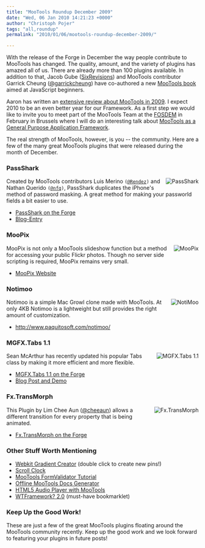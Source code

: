 ```yaml
---
title: "MooTools Roundup December 2009"
date: "Wed, 06 Jan 2010 14:21:23 +0000"
author: "Christoph Pojer"
tags: "all,roundup"
permalink: "2010/01/06/mootools-roundup-december-2009/"

---
```

<p>With the release of the Forge in December the way people contribute to MooTools has changed. The quality, amount, and the variety of plugins has amazed all of us. There are already more than 100 plugins available. 
In addition to that, Jacob Gube (<a href="http://sixrevisions.com/">SixRevisions</a>) and MooTools contributor Garrick Cheung (<a href="http://twitter.com/garrickcheung">@garrickcheung</a>) have co-authored a new <a href="http://www.amazon.com/MooTools-Beginners-Guide-Jacob-Gube/dp/1847194583/">MooTools book</a> aimed at JavaScript beginners.</p>

<p>Aaron has written an <a href="http://www.clientcide.com/deep-thoughts/mootools-in-2009-in-retrospect-thoughts-on-2010-and-beyond/">extensive review about MooTools in 2009</a>. I expect 2010 to be an even better year for our Framework. As a first step we would like to invite you to meet part of the MooTools Team at the <a href="http://fosdem.org">FOSDEM</a> in February in Brussels where I will do an interesting talk about <a href="http://fosdem.org/2010/schedule/events/mootools">MooTools as a General Purpose Application Framework</a>.</p>

<p>
The real strength of MooTools, however, is you -- the community.  Here are a few of the many great MooTools plugins that were released during the month of December.
</p>

<h3 style="clear: both;">PassShark</h3>
<p>
<a href="http://mootools.net/forge/p/passshark"><img src="/uploads/RoundupDecemberPassShark.png" alt="PassShark" style="float:right;margin:0 0 15px 15px" /></a>
Created by MooTools contributors Luis Merino <code>(<a href="http://twitter.com/rendez">@Rendez</a>)</code> and Nathan Querido <code>(<a href="http://twitter.com/nfq">@nfq</a>)</code>,  PassShark duplicates the iPhone's method of password masking.  A great method for making your passworld fields a bit easier to use.
<ul>
<li><a href="http://mootools.net/forge/p/passshark">PassShark on the Forge</a></li>
<li><a href="http://www.queridodesign.net/blog/passshark">Blog-Entry</a></li>
</ul></p>

<h3>MooPix</h3>
<p>
<a href="http://www.moopix.org/"><img src="/uploads/RoundupDecemberMooPix.png" alt="MooPix" style="float:right;margin:0 0 15px 15px" /></a>
MooPix is not only a MooTools slideshow function but a method for accessing your public Flickr photos.  Though no server side scripting is required, MooPix remains very small.
<ul><li>
<a href="http://www.moopix.org/">MooPix Website</a>
</li></ul>
</p>

<h3>Notimoo</h3>
<p>
<a href="http://www.paquitosoft.com/notimoo/"><img src="/uploads/RoundupDecemberNotiMoo.png" alt="NotiMoo" style="float:right;margin:0 0 15px 15px" /></a>
Notimoo is a simple Mac Growl clone made with MooTools.  At only 4KB Notimoo is a lightweight but still provides the right amount of customization.
<ul>
<li><a href="http://www.paquitosoft.com/notimoo/">http://www.paquitosoft.com/notimoo/</a>
</li></ul></p>

<h3>MGFX.Tabs 1.1</h3>
<p>
<a href="http://mcarthurgfx.com/blog/article/mgfx-tabs-1-1-on-github"><img src="/uploads/RoundupDecemberTabs.png" alt="MGFX.Tabs 1.1" style="float:right;margin:0 0 15px 15px" /></a>
Sean McArthur has recently updated his popular Tabs class by making it more efficient and more flexible.
<ul>
<li><a href="http://mootools.net/forge/p/mgfx_tabs">MGFX.Tabs 1.1 on the Forge</a></li>
<li><a href="http://mcarthurgfx.com/blog/article/mgfx-tabs-1-1-on-github">Blog Post and Demo</a></li>
</ul>
</p>

<h3 style="clear: both;">Fx.TransMorph</h3>
<p>
<a href="http://mootools.net/forge/p/fx_transmorph"><img src="/uploads/RoundupDecemberFxTransMorph.png" alt="Fx.TransMorph" style="float:right;margin:0 0 15px 15px" /></a>
This Plugin by Lim Chee Aun (<a href="http://twitter.com/cheeaun">@cheeaun</a>) allows a different transition for every property that is being animated.
<ul><li>
<a href="http://mootools.net/forge/p/fx_transmorph">Fx.TransMorph on the Forge</a>
</li></ul>
</p>

<h3>Other Stuff Worth Mentioning</h3>
<ul>
<li><a href="http://schlaeps.com/mootools/gradient-creator/">Webkit Gradient Creator</a> (double click to create new pins!)</li>
<li><a href="http://toki-woki.net/p/scroll-clock/">Scroll Clock</a></li>
<li><a href="http://www.chipwreck.de/blog/2009/12/14/mootools-formvalidator-how-to-use-part-1/">MooTools FormValidator Tutorial</a></li>
<li><a href="http://sourceforge.net/projects/mootoolsdocgen/">Offline MooTools Docs Generator</a></li>
<li><a href="http://mtap.simulacre.org/">HTML5 Audio Player with MooTools</a></li>
<li><a href="http://nouincolor.com/wtframework/2.0/">WTFramework? 2.0</a> (must-have bookmarklet)</li>
</ul>

<h3>Keep Up the Good Work!</h3>
<p>These are just a few of the great MooTools plugins floating around the MooTools community recently. Keep up the good work and we look forward to featuring your plugins in future posts!</p>